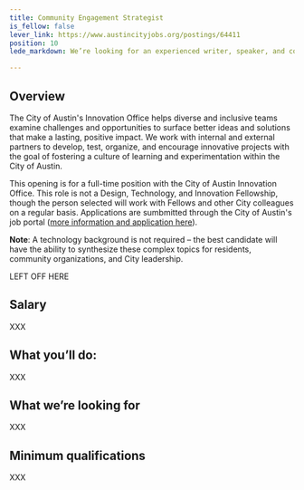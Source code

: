 ```yaml
---
title: Community Engagement Strategist
is_fellow: false
lever_link: https://www.austincityjobs.org/postings/64411 
position: 10
lede_markdown: We’re looking for an experienced writer, speaker, and communicator to design and execute messaging strategies, create and advise on content strategy, and foster partnerships as a City ambassador. 

---
```

## Overview

The City of Austin's Innovation Office helps diverse and inclusive teams examine challenges and opportunities to surface better ideas and solutions that make a lasting, positive impact. We work with internal and external partners to develop, test, organize, and encourage innovative projects with the goal of fostering a culture of learning and experimentation within the City of Austin.

This opening is for a full-time position with the City of Austin Innovation Office. This role is not a Design, Technology, and Innovation Fellowship, though the person selected will work with Fellows and other City colleagues on a regular basis. Applications are sumbmitted through the City of Austin's job portal ([more information and application here](https://www.austincityjobs.org/postings/64411)). 

**Note**: A technology background is not required – the best candidate will have the ability to synthesize these complex topics for residents, community organizations, and City leadership. 

LEFT OFF HERE

## Salary		

XXX

## What you’ll do:		

XXX

## What we’re looking for		

XXX		

## Minimum qualifications		

XXX
